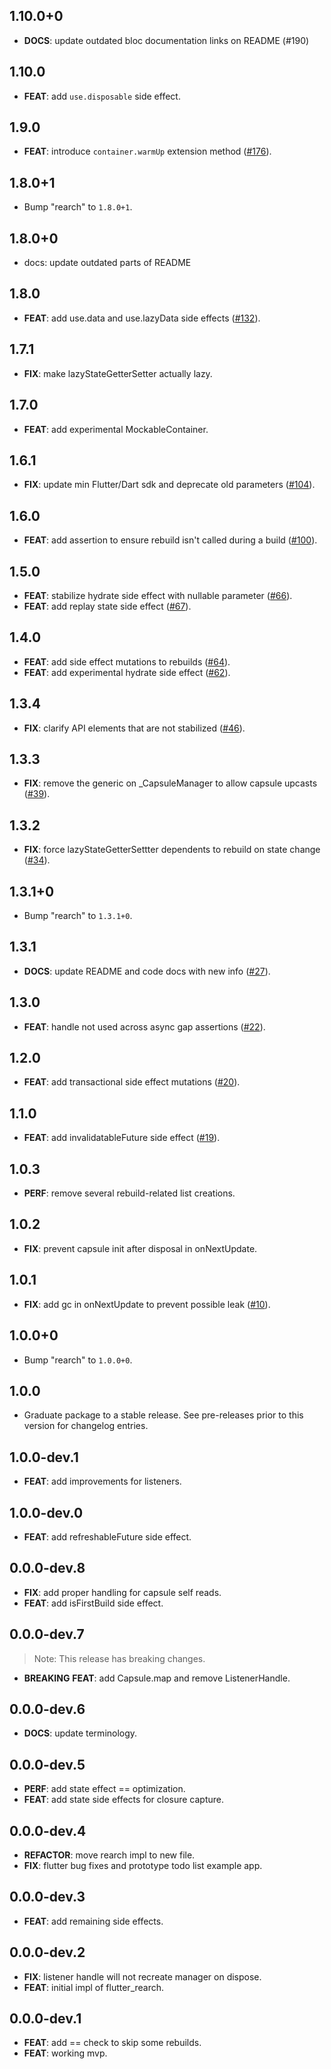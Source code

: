 ## 1.10.0+0

 - **DOCS**: update outdated bloc documentation links on README (#190)

## 1.10.0

 - **FEAT**: add `use.disposable` side effect.

## 1.9.0

 - **FEAT**: introduce `container.warmUp` extension method ([#176](https://github.com/GregoryConrad/rearch-dart/issues/176)).

## 1.8.0+1

 - Bump "rearch" to `1.8.0+1`.

## 1.8.0+0

 - docs: update outdated parts of README

## 1.8.0

 - **FEAT**: add use.data and use.lazyData side effects ([#132](https://github.com/GregoryConrad/rearch-dart/issues/132)).

## 1.7.1

 - **FIX**: make lazyStateGetterSetter actually lazy.

## 1.7.0

 - **FEAT**: add experimental MockableContainer.

## 1.6.1

 - **FIX**: update min Flutter/Dart sdk and deprecate old parameters ([#104](https://github.com/GregoryConrad/rearch-dart/issues/104)).

## 1.6.0

 - **FEAT**: add assertion to ensure rebuild isn't called during a build ([#100](https://github.com/GregoryConrad/rearch-dart/issues/100)).

## 1.5.0

 - **FEAT**: stabilize hydrate side effect with nullable parameter ([#66](https://github.com/GregoryConrad/rearch-dart/issues/66)).
 - **FEAT**: add replay state side effect ([#67](https://github.com/GregoryConrad/rearch-dart/issues/67)).

## 1.4.0

 - **FEAT**: add side effect mutations to rebuilds ([#64](https://github.com/GregoryConrad/rearch-dart/issues/64)).
 - **FEAT**: add experimental hydrate side effect ([#62](https://github.com/GregoryConrad/rearch-dart/issues/62)).

## 1.3.4

 - **FIX**: clarify API elements that are not stabilized ([#46](https://github.com/GregoryConrad/rearch-dart/issues/46)).

## 1.3.3

 - **FIX**: remove the generic on _CapsuleManager to allow capsule upcasts ([#39](https://github.com/GregoryConrad/rearch-dart/issues/39)).

## 1.3.2

 - **FIX**: force lazyStateGetterSettter dependents to rebuild on state change ([#34](https://github.com/GregoryConrad/rearch-dart/issues/34)).

## 1.3.1+0

 - Bump "rearch" to `1.3.1+0`.

## 1.3.1

 - **DOCS**: update README and code docs with new info ([#27](https://github.com/GregoryConrad/rearch-dart/issues/27)).

## 1.3.0

 - **FEAT**: handle not used across async gap assertions ([#22](https://github.com/GregoryConrad/rearch-dart/issues/22)).

## 1.2.0

 - **FEAT**: add transactional side effect mutations ([#20](https://github.com/GregoryConrad/rearch-dart/issues/20)).

## 1.1.0

 - **FEAT**: add invalidatableFuture side effect ([#19](https://github.com/GregoryConrad/rearch-dart/issues/19)).

## 1.0.3

 - **PERF**: remove several rebuild-related list creations.

## 1.0.2

 - **FIX**: prevent capsule init after disposal in onNextUpdate.

## 1.0.1

 - **FIX**: add gc in onNextUpdate to prevent possible leak ([#10](https://github.com/GregoryConrad/rearch-dart/issues/10)).

## 1.0.0+0

 - Bump "rearch" to `1.0.0+0`.

## 1.0.0

 - Graduate package to a stable release. See pre-releases prior to this version for changelog entries.

## 1.0.0-dev.1

 - **FEAT**: add improvements for listeners.

## 1.0.0-dev.0

 - **FEAT**: add refreshableFuture side effect.

## 0.0.0-dev.8

 - **FIX**: add proper handling for capsule self reads.
 - **FEAT**: add isFirstBuild side effect.

## 0.0.0-dev.7

> Note: This release has breaking changes.

 - **BREAKING** **FEAT**: add Capsule.map and remove ListenerHandle.

## 0.0.0-dev.6

 - **DOCS**: update terminology.

## 0.0.0-dev.5

 - **PERF**: add state effect == optimization.
 - **FEAT**: add state side effects for closure capture.

## 0.0.0-dev.4

 - **REFACTOR**: move rearch impl to new file.
 - **FIX**: flutter bug fixes and prototype todo list example app.

## 0.0.0-dev.3

 - **FEAT**: add remaining side effects.

## 0.0.0-dev.2

 - **FIX**: listener handle will not recreate manager on dispose.
 - **FEAT**: initial impl of flutter_rearch.

## 0.0.0-dev.1

 - **FEAT**: add == check to skip some rebuilds.
 - **FEAT**: working mvp.

